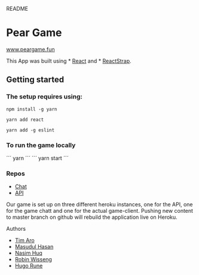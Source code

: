 README

# Pear Game
www.peargame.fun

This App was built using * [React](https://reactjs.org) and                                                  * [ReactStrap](https://reactstrap.github.io).

## Getting started

### The setup requires using:

```
npm install -g yarn
```
```
yarn add react
```
```
yarn add -g eslint
```

### To run the game locally

´´´
yarn 
´´´
´´´
yarn start
´´´
### Repos
* [Chat](https://github.com/rawnney/PearGameChat)
* [API](https://github.com/robinwiss/PearGameAPI)


Our game is set up on three different heroku instances, one for the API, one for the game chatt and one for the actual game-client. Pushing new content to master branch on github will rebuild the application live on Heroku.

Authors

* [Tim Aro](https://github.com/Finen2)
* [Masudul Hasan](https://github.com/masudulhas)
* [Nasim Huq](https://github.com/nasimjibs)
* [Robin Wisseng](https://github.com/robinwiss)
* [Hugo Rune](https://github.com/rawnney)
